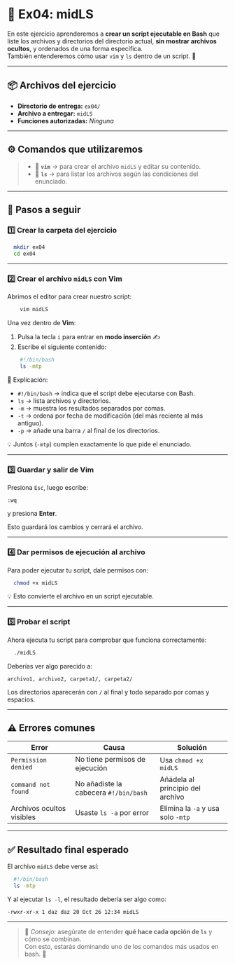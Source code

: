 # 🧩 Ex04: midLS

En este ejercicio aprenderemos a **crear un script ejecutable en Bash** que liste los archivos y directorios del directorio actual, **sin mostrar archivos ocultos**, y ordenados de una forma específica.  
También entenderemos cómo usar `vim` y `ls` dentro de un script. 🧠

---

## 📦 Archivos del ejercicio
- **Directorio de entrega:** `ex04/`
- **Archivo a entregar:** `midLS`
- **Funciones autorizadas:** *Ninguna*

---

## ⚙️ Comandos que utilizaremos

> - 📝 **`vim`** → para crear el archivo `midLS` y editar su contenido.  
> - 📂 **`ls`** → para listar los archivos según las condiciones del enunciado.

---

## 🚀 Pasos a seguir

### 1️⃣ Crear la carpeta del ejercicio
```bash
  mkdir ex04
  cd ex04
```

---

### 2️⃣ Crear el archivo `midLS` con Vim
Abrimos el editor para crear nuestro script:

```bash
    vim midLS
```

Una vez dentro de **Vim**:
1. Pulsa la tecla `i` para entrar en **modo inserción** ✍️  
2. Escribe el siguiente contenido:

```bash
    #!/bin/bash
    ls -mtp
```

📘 Explicación:
- `#!/bin/bash` → indica que el script debe ejecutarse con Bash.  
- `ls` → lista archivos y directorios.  
- `-m` → muestra los resultados separados por comas.  
- `-t` → ordena por fecha de modificación (del más reciente al más antiguo).  
- `-p` → añade una barra `/` al final de los directorios.  

💡 Juntos (`-mtp`) cumplen exactamente lo que pide el enunciado.

---

### 3️⃣ Guardar y salir de Vim
Presiona `Esc`, luego escribe:
```vim
:wq
```
y presiona **Enter**.

Esto guardará los cambios y cerrará el archivo.

---

### 4️⃣ Dar permisos de ejecución al archivo
Para poder ejecutar tu script, dale permisos con:

```bash
  chmod +x midLS
```

💡 Esto convierte el archivo en un script ejecutable.

---

### 5️⃣ Probar el script
Ahora ejecuta tu script para comprobar que funciona correctamente:

```bash
  ./midLS
```

Deberías ver algo parecido a:
```
archivo1, archivo2, carpeta1/, carpeta2/
```

Los directorios aparecerán con `/` al final y todo separado por comas y espacios.

---

## ⚠️ Errores comunes

| Error | Causa | Solución |
|--------|--------|-----------|
| `Permission denied` | No tiene permisos de ejecución | Usa `chmod +x midLS` |
| `command not found` | No añadiste la cabecera `#!/bin/bash` | Añádela al principio del archivo |
| Archivos ocultos visibles | Usaste `ls -a` por error | Elimina la `-a` y usa solo `-mtp` |

---

## ✅ Resultado final esperado

El archivo `midLS` debe verse así:
```bash
  #!/bin/bash
  ls -mtp
```

Y al ejecutar `ls -l`, el resultado debería ser algo como:
```
-rwxr-xr-x 1 daz daz 20 Oct 26 12:34 midLS
```

---

> 💬 *Consejo:* asegúrate de entender **qué hace cada opción de `ls`** y cómo se combinan.  
> Con esto, estarás dominando uno de los comandos más usados en bash. 💪
